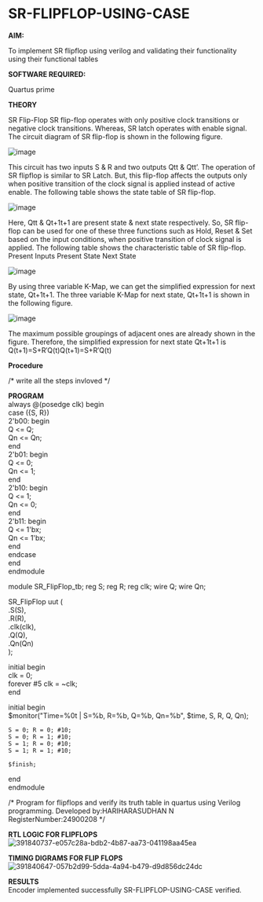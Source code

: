 # SR-FLIPFLOP-USING-CASE

**AIM:**

To implement  SR flipflop using verilog and validating their functionality using their functional tables

**SOFTWARE REQUIRED:**

Quartus prime

**THEORY**

SR Flip-Flop SR flip-flop operates with only positive clock transitions or negative clock transitions. Whereas, SR latch operates with enable signal. The circuit diagram of SR flip-flop is shown in the following figure.

![image](https://github.com/naavaneetha/SR-FLIPFLOP-USING-CASE/assets/154305477/0f710028-ad52-4d3e-9276-8714cf023a25)

 
This circuit has two inputs S & R and two outputs Qtt & Qtt’. The operation of SR flipflop is similar to SR Latch. But, this flip-flop affects the outputs only when positive transition of the clock signal is applied instead of active enable. The following table shows the state table of SR flip-flop.

![image](https://github.com/naavaneetha/SR-FLIPFLOP-USING-CASE/assets/154305477/dabfc4f4-87e3-4cbc-9472-f89ee1b5ed30)

 
Here, Qtt & Qt+1t+1 are present state & next state respectively. So, SR flip-flop can be used for one of these three functions such as Hold, Reset & Set based on the input conditions, when positive transition of clock signal is applied. The following table shows the characteristic table of SR flip-flop. Present Inputs Present State Next State

![image](https://github.com/naavaneetha/SR-FLIPFLOP-USING-CASE/assets/154305477/dd90d16c-aec5-4290-a586-e2346b1e9eb5)

 
By using three variable K-Map, we can get the simplified expression for next state, Qt+1t+1. The three variable K-Map for next state, Qt+1t+1 is shown in the following figure.

![image](https://github.com/naavaneetha/SR-FLIPFLOP-USING-CASE/assets/154305477/473efad6-d70b-4ca7-aeb7-898bbfca319f)

 
The maximum possible groupings of adjacent ones are already shown in the figure. Therefore, the simplified expression for next state Qt+1t+1 is Q(t+1)=S+R′Q(t)Q(t+1)=S+R′Q(t)

**Procedure**

/* write all the steps invloved */

**PROGRAM**<br>
always @(posedge clk) begin<br>
    case ({S, R})<br>
        2'b00: begin<br>
            Q <= Q;<br>
            Qn <= Qn;<br>
        end<br>
        2'b01: begin<br>
            Q <= 0;<br>
            Qn <= 1;<br>
        end<br>
        2'b10: begin<br>
            Q <= 1;<br>
            Qn <= 0;<br>
        end<br>
        2'b11: begin<br>
            Q <= 1'bx;<br>
            Qn <= 1'bx;<br>
        end<br>
    endcase<br>
end<br>
endmodule<br>

module SR_FlipFlop_tb; reg S; reg R; reg clk; wire Q; wire Qn;<br>

SR_FlipFlop uut (<br>
    .S(S),<br>
    .R(R),<br>
    .clk(clk),<br>
    .Q(Q),<br>
    .Qn(Qn)<br>
);<br>

initial begin<br>
    clk = 0;<br>
    forever #5 clk = ~clk;<br>
end<br>

initial begin<br>
    $monitor("Time=%0t | S=%b, R=%b, Q=%b, Qn=%b", $time, S, R, Q, Qn);<br>

    S = 0; R = 0; #10;
    S = 0; R = 1; #10;
    S = 1; R = 0; #10;
    S = 1; R = 1; #10;

    $finish;
end<br>
endmodule<br>

/* Program for flipflops and verify its truth table in quartus using Verilog programming. Developed by:HARIHARASUDHAN N RegisterNumber:24900208
*/

**RTL LOGIC FOR FLIPFLOPS**<br>
![391840737-e057c28a-bdb2-4b87-aa73-041198aa45ea](https://github.com/user-attachments/assets/a81b18ca-7254-4426-b755-b9e363c8ac28)


**TIMING DIGRAMS FOR FLIP FLOPS**<br>
![391840647-057b2d99-5dda-4a94-b479-d9d856dc24dc](https://github.com/user-attachments/assets/2de88158-1f18-4817-be5b-5c2ea28b3aaa)


**RESULTS**<br>
Encoder implemented successfully SR-FLIPFLOP-USING-CASE verified.
